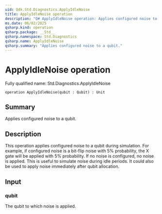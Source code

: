 ```yaml
---
uid: Qdk.Std.Diagnostics.ApplyIdleNoise
title: ApplyIdleNoise operation
description: "Q# ApplyIdleNoise operation: Applies configured noise to a qubit."
ms.date: 06/02/2025
qsharp.kind: operation
qsharp.package: __Std__
qsharp.namespace: Std.Diagnostics
qsharp.name: ApplyIdleNoise
qsharp.summary: "Applies configured noise to a qubit."
---
```


# ApplyIdleNoise operation

Fully qualified name: Std.Diagnostics.ApplyIdleNoise

```qsharp
operation ApplyIdleNoise(qubit : Qubit) : Unit
```

## Summary
Applies configured noise to a qubit.

## Description
This operation applies configured noise to a qubit during simulation. For example,
if configured noise is a bit-flip noise with 5% probability, the X gate will be applied
with 5% probability. If no noise is configured, no noise is applied.
This is useful to simulate noise during idle periods. It could also be used to
apply noise immediately after qubit allocation.

## Input
### qubit
The qubit to which noise is applied.
